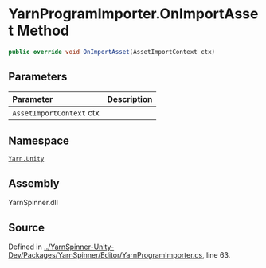 # YarnProgramImporter.OnImportAsset Method


```csharp
public override void OnImportAsset(AssetImportContext ctx)
```

## Parameters
|Parameter|Description|
|:---|:---|
|`AssetImportContext` ctx||


## Namespace
[`Yarn.Unity`](/api/csharp/yarn.unity/README.md)

## Assembly
YarnSpinner.dll

## Source
Defined in [../YarnSpinner-Unity-Dev/Packages/YarnSpinner/Editor/YarnProgramImporter.cs](https://github.com/YarnSpinnerTool/YarnSpinner-Unity//blob/develop/Editor/YarnProgramImporter.cs#L63), line 63.
